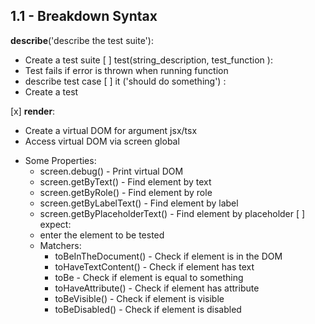 ## 1.1 - Breakdown Syntax
 **describe**('describe the test suite'):
  - Create a test suite
[ ] test(string_description, test_function ):
  - Test fails if error is thrown when running function
  - describe test case
[ ] it ('should do something') :
  - Create a test

[x] **render**: 
  - Create a virtual DOM for argument jsx/tsx
  - Access virtual DOM via screen global
  * Some Properties: 
    - screen.debug() - Print virtual DOM
    - screen.getByText() - Find element by text
    - screen.getByRole() - Find element by role
    - screen.getByLabelText() - Find element by label
    - screen.getByPlaceholderText() - Find element by placeholder
  [ ] expect: 
    - enter the element to be tested
    - Matchers: 
      - toBeInTheDocument() - Check if element is in the DOM
      - toHaveTextContent() - Check if element has text
      - toBe - Check if element is equal to something
      - toHaveAttribute() - Check if element has attribute
      - toBeVisible() - Check if element is visible
      - toBeDisabled() - Check if element is disabled